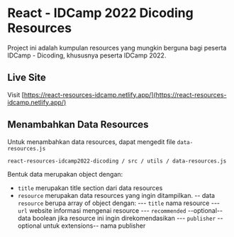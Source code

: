 # React - IDCamp 2022 Dicoding Resources

Project ini adalah kumpulan resources yang mungkin berguna bagi peserta IDCamp - Dicoding, khususnya peserta IDCamp 2022.

## Live Site

Visit [https://react-resources-idcamp.netlify.app/](https://react-resources-idcamp.netlify.app/)

## Menambahkan Data Resources

Untuk menambahkan data resources, dapat mengedit file `data-resources.js`

`react-resources-idcamp2022-dicoding / src / utils / data-resources.js`

Bentuk data merupakan object dengan:

- `title` merupakan title section dari data resources
- `resource` merupakan data resources yang ingin ditampilkan.
  -- data `resource` berupa array of object dengan:
  --- `title` nama resource
  --- `url` website informasi mengenai resource
  --- `recommended` --optional-- data boolean jika resource ini ingin direkomendasikan
  --- `publisher` --optional untuk extensions-- nama publisher
